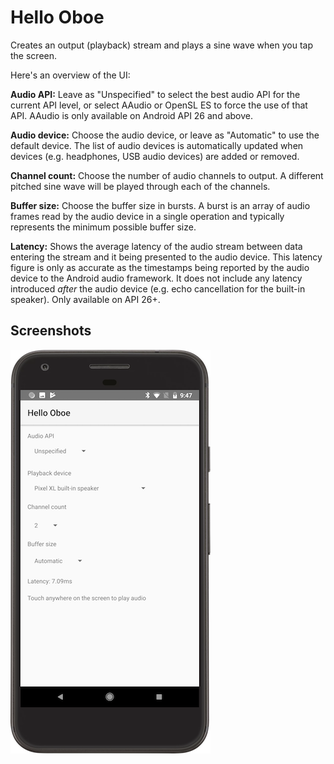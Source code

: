 Hello Oboe
==========
Creates an output (playback) stream and plays a sine wave when you tap the screen.

Here's an overview of the UI:

**Audio API:** Leave as "Unspecified" to select the best audio API for the current API level, or select AAudio or OpenSL ES to force the use of that API. AAudio is only available on Android API 26 and above.

**Audio device:** Choose the audio device, or leave as "Automatic" to use the default device. The list of audio devices is automatically updated when devices (e.g. headphones, USB audio devices) are added or removed.

**Channel count:** Choose the number of audio channels to output. A different pitched sine wave will be played through each of the channels.

**Buffer size:** Choose the buffer size in bursts. A burst is an array of audio frames read by the audio device in a single operation and typically represents the minimum possible buffer size.

**Latency:** Shows the average latency of the audio stream between data entering the stream and it being presented to the audio device. This latency figure is only as accurate as the timestamps being reported by the audio device to the Android audio framework. It does not include any latency introduced *after* the audio device (e.g. echo cancellation for the built-in speaker). Only available on API 26+.

Screenshots
-----------
![hello-oboe-screenshot](hello-oboe-screenshot.png)